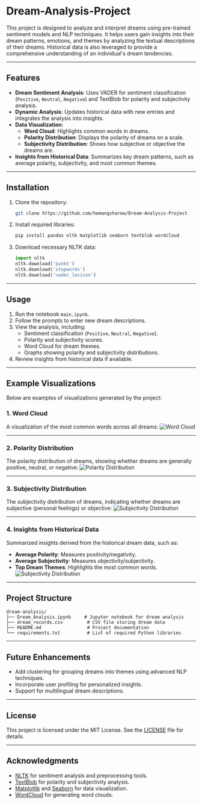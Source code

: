 # Dream-Analysis-Project


This project is designed to analyze and interpret dreams using pre-trained sentiment models and NLP techniques. It helps users gain insights into their dream patterns, emotions, and themes by analyzing the textual descriptions of their dreams. Historical data is also leveraged to provide a comprehensive understanding of an individual's dream tendencies.

---

## **Features**
- **Dream Sentiment Analysis**: Uses VADER for sentiment classification (`Positive`, `Neutral`, `Negative`) and TextBlob for polarity and subjectivity analysis.
- **Dynamic Analysis**: Updates historical data with new entries and integrates the analysis into insights.
- **Data Visualization**:
  - **Word Cloud**: Highlights common words in dreams.
  - **Polarity Distribution**: Displays the polarity of dreams on a scale.
  - **Subjectivity Distribution**: Shows how subjective or objective the dreams are.
- **Insights from Historical Data**: Summarizes key dream patterns, such as average polarity, subjectivity, and most common themes.

---

## **Installation**

1. Clone the repository:
   ```bash
   git clone https://github.com/hemangsharma/Dream-Analysis-Project
   ```
2. Install required libraries:
   ```bash
   pip install pandas nltk matplotlib seaborn textblob wordcloud
   ```
3. Download necessary NLTK data:
   ```python
   import nltk
   nltk.download('punkt')
   nltk.download('stopwords')
   nltk.download('vader_lexicon')
   ```

---

## **Usage**

1. Run the notebook `main.ipynb`.
2. Follow the prompts to enter new dream descriptions.
3. View the analysis, including:
   - Sentiment classification (`Positive`, `Neutral`, `Negative`).
   - Polarity and subjectivity scores.
   - Word Cloud for dream themes.
   - Graphs showing polarity and subjectivity distributions.
4. Review insights from historical data if available.

---

## **Example Visualizations**

Below are examples of visualizations generated by the project:

### **1. Word Cloud**
A visualization of the most common words across all dreams:
![Word Cloud](screenshot/output.png)

---

### **2. Polarity Distribution**
The polarity distribution of dreams, showing whether dreams are generally positive, neutral, or negative:
![Polarity Distribution](screenshot/output2.png)

---

### **3. Subjectivity Distribution**
The subjectivity distribution of dreams, indicating whether dreams are subjective (personal feelings) or objective:
![Subjectivity Distribution](screenshot/output4.png)

---

### **4. Insights from Historical Data**
Summarized insights derived from the historical dream data, such as:
- **Average Polarity**: Measures positivity/negativity.
- **Average Subjectivity**: Measures objectivity/subjectivity.
- **Top Dream Themes**: Highlights the most common words.
![Subjectivity Distribution](screenshot/output3.png)
---

## **Project Structure**
```
dream-analysis/
├── Dream_Analysis.ipynb     # Jupyter notebook for dream analysis
├── dream_records.csv         # CSV file storing dream data
├── README.md                 # Project documentation
└── requirements.txt          # List of required Python libraries
```

---

## **Future Enhancements**
- Add clustering for grouping dreams into themes using advanced NLP techniques.
- Incorporate user profiling for personalized insights.
- Support for multilingual dream descriptions.

---

## **License**
This project is licensed under the MIT License. See the [LICENSE](LICENSE) file for details.

---

## **Acknowledgments**
- [NLTK](https://www.nltk.org/) for sentiment analysis and preprocessing tools.
- [TextBlob](https://textblob.readthedocs.io/en/dev/) for polarity and subjectivity analysis.
- [Matplotlib](https://matplotlib.org/) and [Seaborn](https://seaborn.pydata.org/) for data visualization.
- [WordCloud](https://github.com/amueller/word_cloud) for generating word clouds.